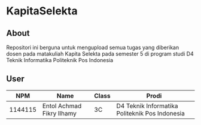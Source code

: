 # KapitaSelekta
## About
Repositori ini berguna untuk mengupload semua tugas yang diberikan dosen pada matakuliah Kapita Selekta pada semester 5 di program studi D4 Teknik Informatika Politeknik Pos Indonesia

## User
NPM| Name| Class | Prodi
------------ | ------------- | ------------- | -------------
1144115| Entol Achmad Fikry Ilhamy| 3C| D4 Teknik Informatika Politeknik Pos Indonesia
